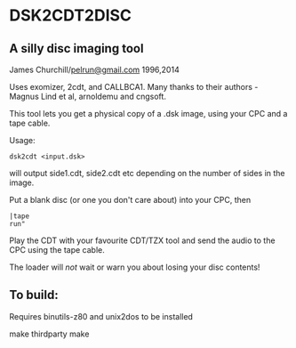 # DSK2CDT2DISC
## A silly disc imaging tool
James Churchill/pelrun@gmail.com 1996,2014

Uses exomizer, 2cdt, and CALLBCA1.
Many thanks to their authors - Magnus Lind et al, arnoldemu and cngsoft.

This tool lets you get a physical copy of a .dsk image, using your CPC and a tape cable.

Usage:
```
dsk2cdt <input.dsk>
```
will output side1.cdt, side2.cdt etc depending on the number of sides in the image.

Put a blank disc (or one you don't care about) into your CPC, then
```
|tape
run"
```
Play the CDT with your favourite CDT/TZX tool and send the audio to the CPC using the tape cable.

The loader will *not* wait or warn you about losing your disc contents!

## To build:

Requires binutils-z80 and unix2dos to be installed

make thirdparty
make
